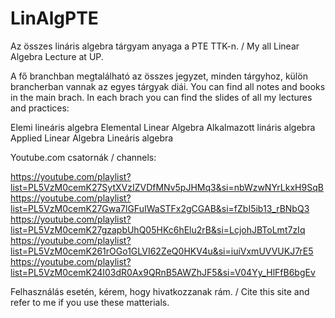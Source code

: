 # LinAlgPTE
Az összes lináris algebra tárgyam anyaga a PTE TTK-n. / My all Linear Algebra Lecture at UP.

A fő branchban megtalálható az összes jegyzet, minden tárgyhoz, külön brancherban vannak az egyes tárgyak diái. You can find all notes and books in the main brach. In each brach you can find the slides of all my lectures and practices:

Elemi lineáris algebra 
Elemental Linear Algebra
Alkalmazott lináris algebra
Applied Linear Algebra
Lineáris algebra

Youtube.com csatornák / channels:

https://youtube.com/playlist?list=PL5VzM0cemK27SytXVzIZVDfMNv5pJHMq3&si=nbWzwNYrLkxH9SqB
https://youtube.com/playlist?list=PL5VzM0cemK27Gwa7lGFuIWaSTFx2gCGAB&si=fZbI5ib13_rBNbQ3
https://youtube.com/playlist?list=PL5VzM0cemK27gzapbUhQ05HKc6hElu2rB&si=LcjohJBToLmt7zIq
https://youtube.com/playlist?list=PL5VzM0cemK261rOGo1GLVI62ZeQ0HKV4u&si=iuiVxmUVVUKJ7rE5
https://youtube.com/playlist?list=PL5VzM0cemK24I03dR0Ax9QRnB5AWZhJF5&si=V04Yy_HlFfB6bgEv

Felhasználás esetén, kérem, hogy hivatkozzanak rám. / Cite this site and refer to me if you use these matterials. 
